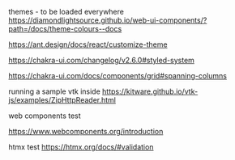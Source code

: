 
themes - to be loaded everywhere
https://diamondlightsource.github.io/web-ui-components/?path=/docs/theme-colours--docs


https://ant.design/docs/react/customize-theme



https://chakra-ui.com/changelog/v2.6.0#styled-system

https://chakra-ui.com/docs/components/grid#spanning-columns

running a sample vtk inside
https://kitware.github.io/vtk-js/examples/ZipHttpReader.html

web components test

https://www.webcomponents.org/introduction

htmx test
https://htmx.org/docs/#validation
